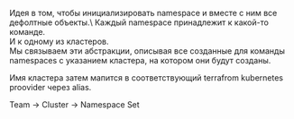 Идея в том, чтобы инициализировать namespace и вместе с ним все дефолтные объекты.\ 
Каждый namespace принадлежит к какой-то команде.\
И к одному из кластеров.\
Мы связываем эти абстракции, описывая все созданные для команды \
namespaces с указанием кластера, на котором они будут созданы.

Имя кластера затем мапится в соответствующий terrafrom kubernetes proovider через alias.

Team -> Cluster -> Namespace Set